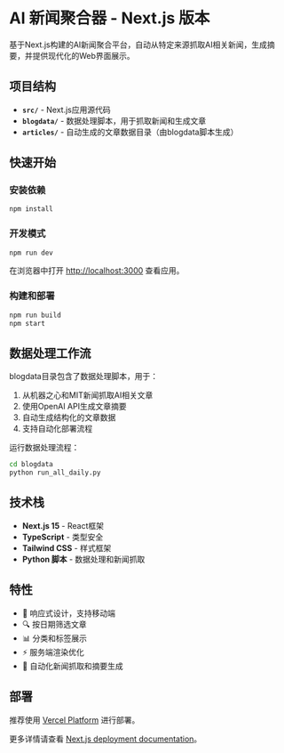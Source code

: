 # AI 新闻聚合器 - Next.js 版本

基于Next.js构建的AI新闻聚合平台，自动从特定来源抓取AI相关新闻，生成摘要，并提供现代化的Web界面展示。

## 项目结构

- **`src/`** - Next.js应用源代码
- **`blogdata/`** - 数据处理脚本，用于抓取新闻和生成文章
- **`articles/`** - 自动生成的文章数据目录（由blogdata脚本生成）

## 快速开始

### 安装依赖

```bash
npm install
```

### 开发模式

```bash
npm run dev
```

在浏览器中打开 [http://localhost:3000](http://localhost:3000) 查看应用。

### 构建和部署

```bash
npm run build
npm start
```

## 数据处理工作流

blogdata目录包含了数据处理脚本，用于：

1. 从机器之心和MIT新闻抓取AI相关文章
2. 使用OpenAI API生成文章摘要  
3. 自动生成结构化的文章数据
4. 支持自动化部署流程

运行数据处理流程：

```bash
cd blogdata
python run_all_daily.py
```

## 技术栈

- **Next.js 15** - React框架
- **TypeScript** - 类型安全
- **Tailwind CSS** - 样式框架
- **Python 脚本** - 数据处理和新闻抓取

## 特性

- 📱 响应式设计，支持移动端
- 🔍 按日期筛选文章
- 📊 分类和标签展示
- ⚡ 服务端渲染优化
- 🤖 自动化新闻抓取和摘要生成

## 部署

推荐使用 [Vercel Platform](https://vercel.com/new) 进行部署。

更多详情请查看 [Next.js deployment documentation](https://nextjs.org/docs/app/building-your-application/deploying)。
